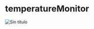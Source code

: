 # temperatureMonitor
![Sin título](https://user-images.githubusercontent.com/117228370/232904213-d81561f2-6446-4a92-93fd-a7fd56af7e78.png)
